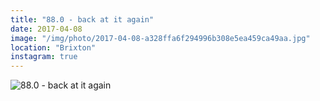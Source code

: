 ```yaml
---
title: "88.0 - back at it again"
date: 2017-04-08
image: "/img/photo/2017-04-08-a328ffa6f294996b308e5ea459ca49aa.jpg"
location: "Brixton"
instagram: true
---
```


![88.0 - back at it again](/img/photo/2017-04-08-a328ffa6f294996b308e5ea459ca49aa.jpg)
